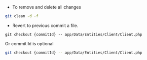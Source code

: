 * To remove and delete all changes

```bash
git clean -d -f
```

* Revert to previous commit a file.
```
git checkout {commitId} -- app/Data/Entities/Client/Client.php
```

Or commit Id is optional

```bash
git checkout {commitId} -- app/Data/Entities/Client/Client.php
```
